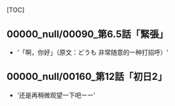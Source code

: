 # 

[TOC]

## 00000_null/00090_第6.5話「緊張」

- '「啊，你好」（原文：どうも 非常随意的一种打招呼）'


## 00000_null/00160_第12話「初日2」

- '还是再稍微观望一下吧ーー'
